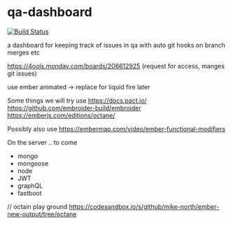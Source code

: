 # qa-dashboard

[![Build Status](https://travis-ci.org/sirJiggles/qa-dashboard.svg?branch=master)](https://travis-ci.org/sirJiggles/qa-dashboard)

a dashboard for keeping track of issues in qa with auto git hooks on branch merges etc

https://4ools.monday.com/boards/206612925 (request for access, manges git issues)

use ember animated -> replace for liquid fire later

Some things we will try use
https://docs.pact.io/
https://github.com/embroider-build/embroider
https://emberjs.com/editions/octane/

Possibly also use
https://embermap.com/video/ember-functional-modifiers

On the server .. to come

- mongo
- mongoose
- node
- JWT
- graphQL
- fastboot

// octain play ground
https://codesandbox.io/s/github/mike-north/ember-new-output/tree/octane
